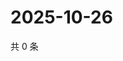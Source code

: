 # 2025-10-26

共 0 条

<!-- BEGIN ZHIHUQUESTIONS -->
<!-- 最后更新时间 Sun Oct 26 2025 18:10:47 GMT+0800 (China Standard Time) -->

<!-- END ZHIHUQUESTIONS -->
